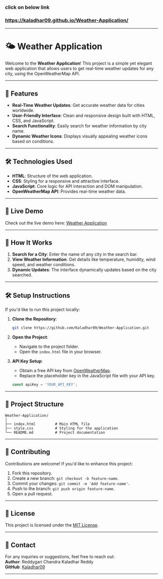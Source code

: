 ### click on below link
### https://kaladhar09.github.io/Weather-Application/

---

# 🌤️ Weather Application  

Welcome to the **Weather Application**! This project is a simple yet elegant web application that allows users to get real-time weather updates for any city, using the OpenWeatherMap API.

---

## 🌟 Features  

- **Real-Time Weather Updates**: Get accurate weather data for cities worldwide.  
- **User-Friendly Interface**: Clean and responsive design built with HTML, CSS, and JavaScript.  
- **Search Functionality**: Easily search for weather information by city name.  
- **Dynamic Weather Icons**: Displays visually appealing weather icons based on conditions.  

---

## 🛠️ Technologies Used  

- **HTML**: Structure of the web application.  
- **CSS**: Styling for a responsive and attractive interface.  
- **JavaScript**: Core logic for API interaction and DOM manipulation.  
- **OpenWeatherMap API**: Provides real-time weather data.  

---

## 🚀 Live Demo  

Check out the live demo here: [Weather Application](https://kaladhar09.github.io/Weather-Application/)  

---

## 📖 How It Works  

1. **Search for a City**: Enter the name of any city in the search bar.  
2. **View Weather Information**: Get details like temperature, humidity, wind speed, and weather conditions.  
3. **Dynamic Updates**: The interface dynamically updates based on the city searched.  

---

## 🛠️ Setup Instructions  

If you'd like to run this project locally:  

1. **Clone the Repository**:  
   ```bash  
   git clone https://github.com/Kaladhar09/Weather-Application.git  
   ```  

2. **Open the Project**:  
   - Navigate to the project folder.  
   - Open the `index.html` file in your browser.  

3. **API Key Setup**:  
   - Obtain a free API key from [OpenWeatherMap](https://openweathermap.org/).  
   - Replace the placeholder key in the JavaScript file with your API key.  
   ```javascript  
   const apiKey = 'YOUR_API_KEY';
   ```  

---

## 📂 Project Structure  

```
Weather-Application/
│
├── index.html         # Main HTML file  
├── style.css          # Styling for the application  
└── README.md          # Project documentation  
```  

---

## 🤝 Contributing  

Contributions are welcome! If you'd like to enhance this project:  
1. Fork this repository.  
2. Create a new branch: `git checkout -b feature-name`.  
3. Commit your changes: `git commit -m 'Add feature-name'`.  
4. Push to the branch: `git push origin feature-name`.  
5. Open a pull request.  

---

## 📜 License  

This project is licensed under the [MIT License](LICENSE).  

---

## 📧 Contact  

For any inquiries or suggestions, feel free to reach out:  
**Author**: Reddygari Chandra Kaladhar Reddy  
**GitHub**: [Kaladhar09](https://github.com/Kaladhar09)  

---
